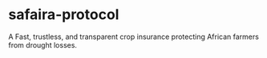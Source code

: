 # safaira-protocol
A Fast, trustless, and transparent crop insurance protecting African farmers from drought losses.
